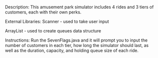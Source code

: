 Description:
This amusement park simulator includes 4 rides and 3 tiers of customers, each with their own perks.

External Libraries:
Scanner - used to take user input

ArrayList - used to create queues data structure

Instructions:
Run the SevenFlags.java and it will prompt you to input the number of customers in each tier, how long the simulator should last, 
as well as the duration, capacity, and holding queue size of each ride.
